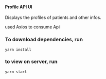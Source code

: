 #### Profile API UI

Displays the profiles of patients and other infos.

used Axios to consume Api

### To download dependencies, run

`yarn install`

### to view on server, run

`yarn start`
